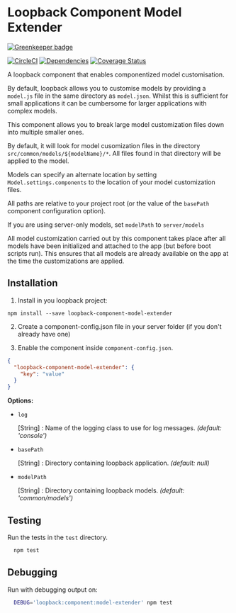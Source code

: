 # Loopback Component Model Extender

[![Greenkeeper badge](https://badges.greenkeeper.io/fullcube/loopback-component-model-extender.svg)](https://greenkeeper.io/)

[![CircleCI](https://circleci.com/gh/fullcube/loopback-component-model-extender.svg?style=svg)](https://circleci.com/gh/fullcube/loopback-component-model-extender) [![Dependencies](http://img.shields.io/david/fullcube/loopback-component-model-extender.svg?style=flat)](https://david-dm.org/fullcube/loopback-component-model-extender) [![Coverage Status](https://coveralls.io/repos/github/fullcube/loopback-component-model-extender/badge.svg?branch=master)](https://coveralls.io/github/fullcube/loopback-component-model-extender?branch=master)

A loopback component that enables componentized model customisation.

By default, loopback allows you to customise models by providing a `model.js` file in the same directory as `model.json`. Whilst this is sufficient for small applications it can be cumbersome for larger applications with complex models.

This component allows you to break large model customization files down into multiple smaller ones.

By default, it will look for model cusomization files in the directory `src/common/models/${modelName}/*`. All files found in that directory will be applied to the model.

Models can specify an alternate location by setting `Model.settings.components` to the location of your model customization files.

All paths are relative to your project root (or the value of the `basePath` component configuration option).

If you are using server-only models, set `modelPath` to `server/models`

All model customization carried out by this component takes place after all models have been initialized and attached to the app (but before boot scripts run). This ensures that all models are already available on the app at the time the customizations are applied.

## Installation

1. Install in you loopback project:

  `npm install --save loopback-component-model-extender`

2. Create a component-config.json file in your server folder (if you don't already have one)

3. Enable the component inside `component-config.json`.

  ```json
  {
    "loopback-component-model-extender": {
      "key": "value"
    }
  }
  ```

**Options:**

- `log`

  [String] : Name of the logging class to use for log messages. *(default: 'console')*

- `basePath`

  [String] : Directory containing loopback application. *(default: null)*

- `modelPath`

  [String] : Directory containing loopback models. *(default: 'common/models')*

## Testing

Run the tests in the `test` directory.

```bash
  npm test
```

## Debugging

Run with debugging output on:

```bash
  DEBUG='loopback:component:model-extender' npm test
```

